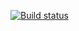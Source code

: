 [![Build status](https://ci.appveyor.com/api/projects/status/9luqw8xply2ia9qb?svg=true)](https://ci.appveyor.com/project/alexcc0a/patterns2)